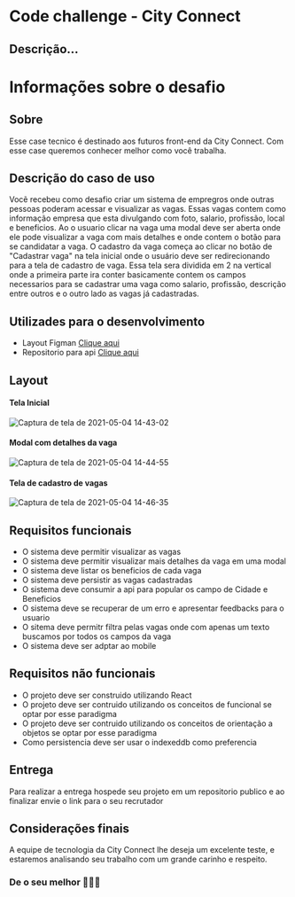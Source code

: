 # Code challenge - City Connect

## Descrição...


# Informações sobre o desafio

## Sobre
Esse case tecnico é destinado aos futuros front-end da City Connect. Com esse case queremos conhecer melhor como você trabalha.

## Descrição do caso de uso
Vocẽ recebeu como desafio criar um sistema de empregros onde outras pessoas poderam acessar e visualizar as vagas. Essas vagas contem como informação empresa que esta divulgando com foto, salario, profissão, local e beneficios. Ao o usuario clicar na vaga uma modal deve ser aberta onde ele pode visualizar a vaga com mais detalhes e onde contem o botão para se candidatar a vaga.
O cadastro da vaga começa ao clicar no botão de "Cadastrar vaga" na tela inicial onde o usuário deve ser redirecionando para a tela de cadastro de vaga. Essa tela sera dividida em 2 na vertical onde a primeira parte ira conter basicamente contem os campos necessarios para se cadastrar uma vaga como salario, profissão, descrição entre outros e o outro lado as vagas já cadastradas.

## Utilizades para o desenvolvimento
- Layout Figman  [Clique aqui](https://www.figma.com/file/OgvejxON9PfOyPPl9sebTX/Teste-para-Programador)
- Repositorio para api [Clique aqui](https://github.com/CityConnectBr/api-fake-challenge-job/blob/master/README.md)

## Layout
#### Tela Inicial
![Captura de tela de 2021-05-04 14-43-02](https://user-images.githubusercontent.com/56044466/117046476-1da97600-ace7-11eb-8a32-82967a24483c.png)

#### Modal com detalhes da vaga
![Captura de tela de 2021-05-04 14-44-55](https://user-images.githubusercontent.com/56044466/117046664-56494f80-ace7-11eb-881f-609758e967ac.png)

#### Tela de cadastro de vagas
![Captura de tela de 2021-05-04 14-46-35](https://user-images.githubusercontent.com/56044466/117046847-8d1f6580-ace7-11eb-88e8-e41fade4e731.png)

## Requisitos funcionais
- O sistema deve permitir visualizar as vagas
- O sistema deve permitir visualizar mais detalhes da vaga em uma modal
- O sistema deve listar os beneficios de cada vaga
- O sistema deve persistir as vagas cadastradas
- O sistema deve consumir a api para popular os campo de Cidade e Beneficios
- O sistema deve se recuperar de um erro e apresentar feedbacks para o usuario
- O sitema deve permitr filtra pelas vagas onde com apenas um texto buscamos por todos os campos da vaga
- O sistema deve ser adptar ao mobile

## Requisitos não funcionais
- O projeto deve ser construido utilizando React
- O projeto deve ser contruido utilizando os conceitos de funcional se optar por esse paradigma  
- O projeto deve ser contruido utilizando os conceitos de orientação a objetos se optar por esse paradigma  
- Como persistencia deve ser usar o indexeddb como preferencia

## Entrega
Para realizar a entrega hospede seu projeto em um repositorio publico e ao finalizar envie o link para o seu recrutador

## Considerações finais
A equipe de tecnologia da City Connect lhe deseja um excelente teste, e estaremos analisando seu trabalho com um grande carinho e respeito.

### De o seu melhor :rocket::rocket::rocket:



